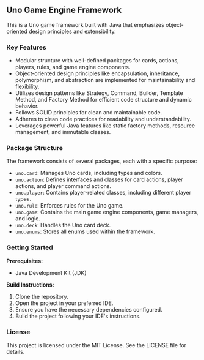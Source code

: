 ## Uno Game Engine Framework

This is a Uno game framework built with Java that emphasizes object-oriented design principles and extensibility.

### Key Features

* Modular structure with well-defined packages for cards, actions, players, rules, and game engine components.
* Object-oriented design principles like encapsulation, inheritance, polymorphism, and abstraction are implemented for maintainability and flexibility.
* Utilizes design patterns like Strategy, Command, Builder, Template Method, and Factory Method for efficient code structure and dynamic behavior.
* Follows SOLID principles for clean and maintainable code.
* Adheres to clean code practices for readability and understandability.
* Leverages powerful Java features like static factory methods, resource management, and immutable classes.

### Package Structure

The framework consists of several packages, each with a specific purpose:

* `uno.card`: Manages Uno cards, including types and colors.
* `uno.action`: Defines interfaces and classes for card actions, player actions, and player command actions.
* `uno.player`: Contains player-related classes, including different player types.
* `uno.rule`: Enforces rules for the Uno game.
* `uno.game`: Contains the main game engine components, game managers, and logic.
* `uno.deck`: Handles the Uno card deck.
* `uno.enums`: Stores all enums used within the framework.

### Getting Started

**Prerequisites:**

* Java Development Kit (JDK)

**Build Instructions:**

1. Clone the repository.
2. Open the project in your preferred IDE.
3. Ensure you have the necessary dependencies configured.
4. Build the project following your IDE's instructions.


### License

This project is licensed under the MIT License. See the LICENSE file for details.
